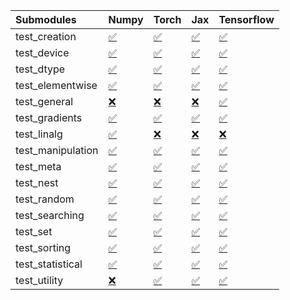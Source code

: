 | Submodules        | Numpy                                                                                                                           | Torch                                                                                                                           | Jax                                                                                                                             | Tensorflow                                                                                                                      |
|:------------------|:--------------------------------------------------------------------------------------------------------------------------------|:--------------------------------------------------------------------------------------------------------------------------------|:--------------------------------------------------------------------------------------------------------------------------------|:--------------------------------------------------------------------------------------------------------------------------------|
| test_creation     | <a href="https://github.com/unifyai/ivy/runs/8174219336?check_suite_focus=true" rel="noopener noreferrer" target="_blank">✅</a> | <a href="https://github.com/unifyai/ivy/runs/8174219798?check_suite_focus=true" rel="noopener noreferrer" target="_blank">✅</a> | <a href="https://github.com/unifyai/ivy/runs/8174220207?check_suite_focus=true" rel="noopener noreferrer" target="_blank">✅</a> | <a href="https://github.com/unifyai/ivy/runs/8174220610?check_suite_focus=true" rel="noopener noreferrer" target="_blank">✅</a> |
| test_device       | <a href="https://github.com/unifyai/ivy/runs/8174219358?check_suite_focus=true" rel="noopener noreferrer" target="_blank">✅</a> | <a href="https://github.com/unifyai/ivy/runs/8174219834?check_suite_focus=true" rel="noopener noreferrer" target="_blank">✅</a> | <a href="https://github.com/unifyai/ivy/runs/8174220230?check_suite_focus=true" rel="noopener noreferrer" target="_blank">✅</a> | <a href="https://github.com/unifyai/ivy/runs/8174220637?check_suite_focus=true" rel="noopener noreferrer" target="_blank">✅</a> |
| test_dtype        | <a href="https://github.com/unifyai/ivy/runs/8174219384?check_suite_focus=true" rel="noopener noreferrer" target="_blank">✅</a> | <a href="https://github.com/unifyai/ivy/runs/8174219863?check_suite_focus=true" rel="noopener noreferrer" target="_blank">✅</a> | <a href="https://github.com/unifyai/ivy/runs/8174220246?check_suite_focus=true" rel="noopener noreferrer" target="_blank">✅</a> | <a href="https://github.com/unifyai/ivy/runs/8174220661?check_suite_focus=true" rel="noopener noreferrer" target="_blank">✅</a> |
| test_elementwise  | <a href="https://github.com/unifyai/ivy/runs/8174219414?check_suite_focus=true" rel="noopener noreferrer" target="_blank">✅</a> | <a href="https://github.com/unifyai/ivy/runs/8174219886?check_suite_focus=true" rel="noopener noreferrer" target="_blank">✅</a> | <a href="https://github.com/unifyai/ivy/runs/8174220273?check_suite_focus=true" rel="noopener noreferrer" target="_blank">✅</a> | <a href="https://github.com/unifyai/ivy/runs/8174220675?check_suite_focus=true" rel="noopener noreferrer" target="_blank">✅</a> |
| test_general      | <a href="https://github.com/unifyai/ivy/runs/8174219436?check_suite_focus=true" rel="noopener noreferrer" target="_blank">❌</a> | <a href="https://github.com/unifyai/ivy/runs/8174219915?check_suite_focus=true" rel="noopener noreferrer" target="_blank">❌</a> | <a href="https://github.com/unifyai/ivy/runs/8174220290?check_suite_focus=true" rel="noopener noreferrer" target="_blank">❌</a> | <a href="https://github.com/unifyai/ivy/runs/8174220697?check_suite_focus=true" rel="noopener noreferrer" target="_blank">✅</a> |
| test_gradients    | <a href="https://github.com/unifyai/ivy/runs/8174219461?check_suite_focus=true" rel="noopener noreferrer" target="_blank">✅</a> | <a href="https://github.com/unifyai/ivy/runs/8174219939?check_suite_focus=true" rel="noopener noreferrer" target="_blank">✅</a> | <a href="https://github.com/unifyai/ivy/runs/8174220315?check_suite_focus=true" rel="noopener noreferrer" target="_blank">✅</a> | <a href="https://github.com/unifyai/ivy/runs/8174220724?check_suite_focus=true" rel="noopener noreferrer" target="_blank">✅</a> |
| test_linalg       | <a href="https://github.com/unifyai/ivy/runs/8174219495?check_suite_focus=true" rel="noopener noreferrer" target="_blank">✅</a> | <a href="https://github.com/unifyai/ivy/runs/8174219962?check_suite_focus=true" rel="noopener noreferrer" target="_blank">❌</a> | <a href="https://github.com/unifyai/ivy/runs/8174220334?check_suite_focus=true" rel="noopener noreferrer" target="_blank">❌</a> | <a href="https://github.com/unifyai/ivy/runs/8174220745?check_suite_focus=true" rel="noopener noreferrer" target="_blank">❌</a> |
| test_manipulation | <a href="https://github.com/unifyai/ivy/runs/8174219523?check_suite_focus=true" rel="noopener noreferrer" target="_blank">✅</a> | <a href="https://github.com/unifyai/ivy/runs/8174219989?check_suite_focus=true" rel="noopener noreferrer" target="_blank">✅</a> | <a href="https://github.com/unifyai/ivy/runs/8174220354?check_suite_focus=true" rel="noopener noreferrer" target="_blank">✅</a> | <a href="https://github.com/unifyai/ivy/runs/8174220783?check_suite_focus=true" rel="noopener noreferrer" target="_blank">✅</a> |
| test_meta         | <a href="https://github.com/unifyai/ivy/runs/8174219561?check_suite_focus=true" rel="noopener noreferrer" target="_blank">✅</a> | <a href="https://github.com/unifyai/ivy/runs/8174220011?check_suite_focus=true" rel="noopener noreferrer" target="_blank">✅</a> | <a href="https://github.com/unifyai/ivy/runs/8174220394?check_suite_focus=true" rel="noopener noreferrer" target="_blank">✅</a> | <a href="https://github.com/unifyai/ivy/runs/8174220816?check_suite_focus=true" rel="noopener noreferrer" target="_blank">✅</a> |
| test_nest         | <a href="https://github.com/unifyai/ivy/runs/8174219601?check_suite_focus=true" rel="noopener noreferrer" target="_blank">✅</a> | <a href="https://github.com/unifyai/ivy/runs/8174220033?check_suite_focus=true" rel="noopener noreferrer" target="_blank">✅</a> | <a href="https://github.com/unifyai/ivy/runs/8174220425?check_suite_focus=true" rel="noopener noreferrer" target="_blank">✅</a> | <a href="https://github.com/unifyai/ivy/runs/8174220852?check_suite_focus=true" rel="noopener noreferrer" target="_blank">✅</a> |
| test_random       | <a href="https://github.com/unifyai/ivy/runs/8174219628?check_suite_focus=true" rel="noopener noreferrer" target="_blank">✅</a> | <a href="https://github.com/unifyai/ivy/runs/8174220060?check_suite_focus=true" rel="noopener noreferrer" target="_blank">✅</a> | <a href="https://github.com/unifyai/ivy/runs/8174220454?check_suite_focus=true" rel="noopener noreferrer" target="_blank">✅</a> | <a href="https://github.com/unifyai/ivy/runs/8174220888?check_suite_focus=true" rel="noopener noreferrer" target="_blank">✅</a> |
| test_searching    | <a href="https://github.com/unifyai/ivy/runs/8174219660?check_suite_focus=true" rel="noopener noreferrer" target="_blank">✅</a> | <a href="https://github.com/unifyai/ivy/runs/8174220091?check_suite_focus=true" rel="noopener noreferrer" target="_blank">✅</a> | <a href="https://github.com/unifyai/ivy/runs/8174220489?check_suite_focus=true" rel="noopener noreferrer" target="_blank">✅</a> | <a href="https://github.com/unifyai/ivy/runs/8174220919?check_suite_focus=true" rel="noopener noreferrer" target="_blank">✅</a> |
| test_set          | <a href="https://github.com/unifyai/ivy/runs/8174219685?check_suite_focus=true" rel="noopener noreferrer" target="_blank">✅</a> | <a href="https://github.com/unifyai/ivy/runs/8174220118?check_suite_focus=true" rel="noopener noreferrer" target="_blank">✅</a> | <a href="https://github.com/unifyai/ivy/runs/8174220521?check_suite_focus=true" rel="noopener noreferrer" target="_blank">✅</a> | <a href="https://github.com/unifyai/ivy/runs/8174220943?check_suite_focus=true" rel="noopener noreferrer" target="_blank">✅</a> |
| test_sorting      | <a href="https://github.com/unifyai/ivy/runs/8174219712?check_suite_focus=true" rel="noopener noreferrer" target="_blank">✅</a> | <a href="https://github.com/unifyai/ivy/runs/8174220139?check_suite_focus=true" rel="noopener noreferrer" target="_blank">✅</a> | <a href="https://github.com/unifyai/ivy/runs/8174220543?check_suite_focus=true" rel="noopener noreferrer" target="_blank">✅</a> | <a href="https://github.com/unifyai/ivy/runs/8174220968?check_suite_focus=true" rel="noopener noreferrer" target="_blank">✅</a> |
| test_statistical  | <a href="https://github.com/unifyai/ivy/runs/8174219737?check_suite_focus=true" rel="noopener noreferrer" target="_blank">✅</a> | <a href="https://github.com/unifyai/ivy/runs/8174220159?check_suite_focus=true" rel="noopener noreferrer" target="_blank">✅</a> | <a href="https://github.com/unifyai/ivy/runs/8174220568?check_suite_focus=true" rel="noopener noreferrer" target="_blank">✅</a> | <a href="https://github.com/unifyai/ivy/runs/8174220990?check_suite_focus=true" rel="noopener noreferrer" target="_blank">✅</a> |
| test_utility      | <a href="https://github.com/unifyai/ivy/runs/8174219766?check_suite_focus=true" rel="noopener noreferrer" target="_blank">❌</a> | <a href="https://github.com/unifyai/ivy/runs/8174220178?check_suite_focus=true" rel="noopener noreferrer" target="_blank">✅</a> | <a href="https://github.com/unifyai/ivy/runs/8174220590?check_suite_focus=true" rel="noopener noreferrer" target="_blank">✅</a> | <a href="https://github.com/unifyai/ivy/runs/8174221008?check_suite_focus=true" rel="noopener noreferrer" target="_blank">✅</a> |